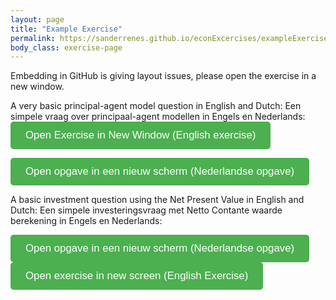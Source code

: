 ```yaml
---
layout: page
title: "Example Exercise"
permalink: https://sanderrenes.github.io/econExcercises/exampleExercise
body_class: exercise-page
---
```


Embedding in GitHub is giving layout issues, please open the exercise in a new window. 


A very basic principal-agent model question in English and Dutch:
Een simpele vraag over principaal-agent modellen in Engels en Nederlands:
<button id="open-exercise" style="padding: 12px 24px; font-size: 1.2em; background-color: #4CAF50; color: white; border: none; border-radius: 5px; cursor: pointer;">
  Open Exercise in New Window (English exercise)
</button>

<script>
document.getElementById("open-exercise").onclick = function() {
  window.open(
    "https://sanderrenes.github.io/econExcercises/graspleExercise.html", // adjust path if needed!
    "_blank",
    "noopener,noreferrer,width=1200,height=800"
  );
};
</script>



<button id="open-exercise-NL" style="padding: 12px 24px; font-size: 1.2em; background-color: #4CAF50; color: white; border: none; border-radius: 5px; cursor: pointer;">
  Open opgave in een nieuw scherm (Nederlandse opgave)
</button>

<script>
document.getElementById("open-exercise-NL").onclick = function() {
  window.open(
    "https://sanderrenes.github.io/econExcercises/graspleExerciseNL.html", // adjust path if needed!
    "_blank",
    "noopener,noreferrer,width=1200,height=800"
  );
};
</script>



A basic investment question using the Net Present Value in English and Dutch:
Een simpele investeringsvraag met Netto Contante waarde berekening in Engels en Nederlands:

<script>
document.getElementById("open-exercise-NPV_NL").onclick = function() {
  window.open(
    "https://sanderrenes.github.io/econExcercises/exampleNPV_NL.html", // adjust path if needed!
    "_blank",
    "noopener,noreferrer,width=1200,height=800"
  );
};
</script>


<button id="open-exercise-NPV_NL" style="padding: 12px 24px; font-size: 1.2em; background-color: #4CAF50; color: white; border: none; border-radius: 5px; cursor: pointer;">
  Open opgave in een nieuw scherm (Nederlandse opgave)
</button>

<script>
document.getElementById("open-exercise-NPV_UK").onclick = function() {
  window.open(
    "https://sanderrenes.github.io/econExcercises/ExampleExercise_NPV.html", // adjust path if needed!
    "_blank",
    "noopener,noreferrer,width=1200,height=800"
  );
};
</script>
<button id="open-exercise-NPV_UK" style="padding: 12px 24px; font-size: 1.2em; background-color: #4CAF50; color: white; border: none; border-radius: 5px; cursor: pointer;">
  Open exercise in new screen (English Exercise)
</button>
